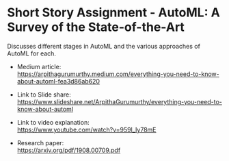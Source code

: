 # **Short Story Assignment - AutoML: A Survey of the State-of-the-Art**

Discusses different stages in AutoML and the various approaches of AutoML for each. 

* Medium article: </br>
https://arpithagurumurthy.medium.com/everything-you-need-to-know-about-automl-fea3d86ab620

* Link to Slide share: </br>
https://www.slideshare.net/ArpithaGurumurthy/everything-you-need-to-know-about-automl

* Link to video explanation: </br>
https://www.youtube.com/watch?v=959l_Iy78mE

* Research paper: </br>
https://arxiv.org/pdf/1908.00709.pdf
